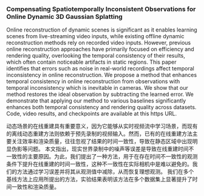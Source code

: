 ### Compensating Spatiotemporally Inconsistent Observations for Online Dynamic 3D Gaussian Splatting

Online reconstruction of dynamic scenes is significant as it enables learning scenes from live-streaming video inputs, while existing offline dynamic reconstruction methods rely on recorded video inputs. However, previous online reconstruction approaches have primarily focused on efficiency and rendering quality, overlooking the temporal consistency of their results, which often contain noticeable artifacts in static regions. This paper identifies that errors such as noise in real-world recordings affect temporal inconsistency in online reconstruction. We propose a method that enhances temporal consistency in online reconstruction from observations with temporal inconsistency which is inevitable in cameras. We show that our method restores the ideal observation by subtracting the learned error. We demonstrate that applying our method to various baselines significantly enhances both temporal consistency and rendering quality across datasets. Code, video results, and checkpoints are available at this https URL.

动态场景的在线重建具有重要意义，因为它能够从实时视频流中学习场景，而现有的离线动态重建方法则依赖于预先录制的视频输入。然而，已有的在线重建方法主要关注效率和渲染质量，往往忽视了结果的时间一致性，导致在静态区域中出现明显伪影等问题。
本文指出，现实世界录制中的噪声等误差是导致在线重建时间不一致性的主要原因。为此，我们提出了一种方法，用于在存在时间不一致性的观测条件下提升在线重建的时间一致性，这种不一致性在实际相机中是难以避免的。我们的方法通过学习误差并将其从观测值中减除，从而恢复理想观测。
我们在多个基线方法上应用所提出的方法，实验结果表明该方法在多个数据集上显著提升了时间一致性和渲染质量。
